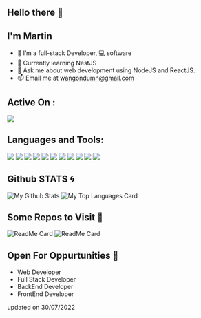 ## Hello there 👋

## I'm Martin

- 👯 I’m a full-stack Developer, 💻 software
- 🌱 Currently learning NestJS
- 💬 Ask me about web development using NodeJS and ReactJS.
- 📫 Email me at wangondumn@gmail.com

## Active On :

<p>
<a href="https://www.linkedin.com/in/martin-w-4749b21b1/" target="blank">
  <img src="https://img.shields.io/badge/-MARTIN-141321?style=for-the-badge&logo=Linkedin&logoColor=white"/>
</a>
</p>

## Languages and Tools:

<p>
<img src="https://img.shields.io/badge/JavaScript-F7DF1E?style=for-the-badge&logo=javascript&logoColor=white">
<img src="https://img.shields.io/badge/HTML5-E34F26?style=for-the-badge&logo=html5&logoColor=white">
<img src="https://img.shields.io/badge/CSS-0077B5?&style=for-the-badge&logo=css3&logoColor=white">
<img src="https://img.shields.io/badge/React-14354C?style=for-the-badge&logo=react&logoColor=blue">
<img src="https://img.shields.io/badge/Nest-127a9b?style=for-the-badge&logo=nestjs&logoColor=e0234e">
<img src="https://img.shields.io/badge/Bootstrap-563D7C?style=for-the-badge&logo=bootstrap&logoColor=white">
<img src="https://img.shields.io/badge/Vscode-0077B5?style=for-the-badge&logo=visual-studio-code&logoColor=white">
<img src="https://img.shields.io/badge/MongoDB-4EA94B?style=for-the-badge&logo=mongodb&logoColor=white">
<img src="https://img.shields.io/badge/Firebase-4EA94B?style=for-the-badge&logo=mongodb&logoColor=yellow">
<img src="https://img.shields.io/badge/PostgreSQL-14354C?style=for-the-badge&logo=postgreSQL&logoColor=blue">
<img src="https://img.shields.io/badge/MySQL-14354c?style=for-the-badge&logo=mySQL&logoColor=bluemy">
</p>

## Github STATS :cyclone:

![My Github Stats](https://github-readme-stats.vercel.app/api?username=mine-martin&show_icons=true&theme=radical)
![My Top Languages Card](https://github-readme-stats.vercel.app/api/top-langs/?username=mine-martin&theme=radical)
<br>

## Some Repos to Visit :blossom:
![ReadMe Card](https://github-readme-stats.vercel.app/api/pin/?username=mine-martin&repo=ImageGalleryAPI&show_icons=true&theme=radical)
![ReadMe Card](https://github-readme-stats.vercel.app/api/pin/?username=mine-martin&repo=react-form-fields&show_icons=true&theme=radical)

## Open For Oppurtunities :purple_heart:

- Web Developer
- Full Stack Developer
- BackEnd Developer
- FrontEnd Developer

updated on 30/07/2022
